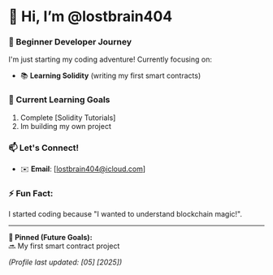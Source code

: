 # 👋 Hi, I’m @lostbrain404

### 🚀 Beginner Developer Journey
I'm just starting my coding adventure! Currently focusing on:
- 📚 **Learning Solidity** (writing my first smart contracts)

### 🌱 Current Learning Goals
1. Complete [Solidity Tutorials]  
2. Im building my own project   


### 📫 Let's Connect!
- ✉️ **Email**: [lostbrain404@icloud.com] 

### ⚡ Fun Fact:  
I started coding because "I wanted to understand blockchain magic!".  

---

**📌 Pinned (Future Goals):**  
🔜 My first smart contract project 

*(Profile last updated: [05] [2025])*  
